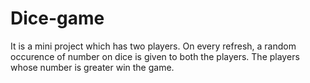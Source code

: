 # Dice-game

It is a mini project which has two players. On every refresh, a random occurence of number on dice is given to both the players. The players whose number is greater win the game.
